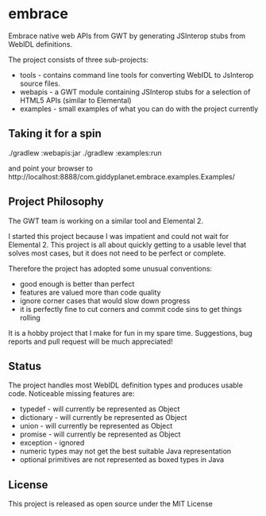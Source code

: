 # embrace
Embrace native web APIs from GWT by generating JSInterop stubs from WebIDL definitions.

The project consists of three sub-projects:

* tools - contains command line tools for converting WebIDL to JsInterop source files.
* webapis - a GWT module containing JSInterop stubs for a selection of HTML5 APIs (similar to Elemental)
* examples - small examples of what you can do with the project currently

## Taking it for a spin

./gradlew :webapis:jar
./gradlew :examples:run

and point your browser to http://localhost:8888/com.giddyplanet.embrace.examples.Examples/

## Project Philosophy

The GWT team is working on a similar tool and Elemental 2. 

I started this project because I was impatient and could not wait for Elemental 2.
This project is all about quickly getting to a usable level that solves most cases,
but it does not need to be perfect or complete.

Therefore the project has adopted some unusual conventions:

* good enough is better than perfect
* features are valued more than code quality
* ignore corner cases that would slow down progress
* it is perfectly fine to cut corners and commit code sins to get things rolling

It is a hobby project that I make for fun in my spare time. Suggestions, bug reports and pull request
will be much appreciated!

## Status

The project handles most WebIDL definition types and produces usable code. Noticeable missing features are:

* typedef - will currently be represented as Object
* dictionary - will currently be represented as Object
* union - will currently be represented as Object
* promise - will currently be represented as Object
* exception - ignored
* numeric types may not get the best suitable Java representation
* optional primitives are not represented as boxed types in Java

## License

This project is released as open source under the MIT License
